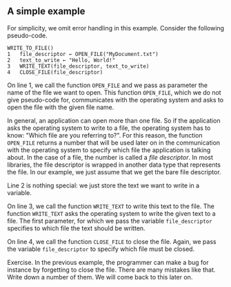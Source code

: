 A simple example
----------------

For simplicity, we omit error handling in this example.
Consider the following pseudo-code.

```
WRITE_TO_FILE()
1   file_descriptor ← OPEN_FILE("MyDocument.txt")
2   text_to_write ← "Hello, World!"
3   WRITE_TEXT(file_descriptor, text_to_write)
4   CLOSE_FILE(file_descriptor)
```

On line 1, we call the function `OPEN_FILE` and we pass as parameter the
name of the file we want to open.
This function `OPEN_FILE`, which we do not give pseudo-code for, 
communicates with the operating system and asks to open the file with the given
file name.

In general, an application can open more than one file.
So if the application asks the operating system to write to a file, the 
operating system has to know: "Which file are you referring to?".
For this reason, the function `OPEN_FILE` returns a number
that will be used later on in the communication with the operating system to
specify which file the application is talking about.
In the case of a file, the number is called a _file descriptor_.
In most libraries, the file descriptor is wrapped in another data
type that represents the file.
In our example, we just assume that we get the bare file descriptor.

Line 2 is nothing special: we just store the text we want to write in a variable.

On line 3, we call the function `WRITE_TEXT` to write this text to the file.
The function `WRITE_TEXT` asks the operating system to write the given text
to a file.
The first parameter, for which we pass the variable `file_descriptor`
specifies to which file the text should be written.

On line 4, we call the function `CLOSE_FILE` to close the file.
Again, we pass the variable `file_descriptor` to specify which file must be
closed.

Exercise. In the previous example, the programmer can make a bug for instance
by forgetting to close the file. There are many mistakes like that.
Write down a number of them. We will come back to this later on.
